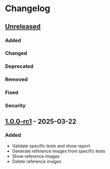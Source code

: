 # Changelog

## [Unreleased]

### Added

### Changed

### Deprecated

### Removed

### Fixed

### Security

## [1.0.0-rc1] - 2025-03-22

### Added

- Validate specific tests and show report
- Generate reference images from specific tests
- Show reference images
- Delete reference images

[Unreleased]: https://github.com/alexandre-lefranc/compose-preview-screenshot-testing-intellij-plugin/compare/v1.0.0-rc1...HEAD
[1.0.0-rc1]: https://github.com/alexandre-lefranc/compose-preview-screenshot-testing-intellij-plugin/commits/v1.0.0-rc1
